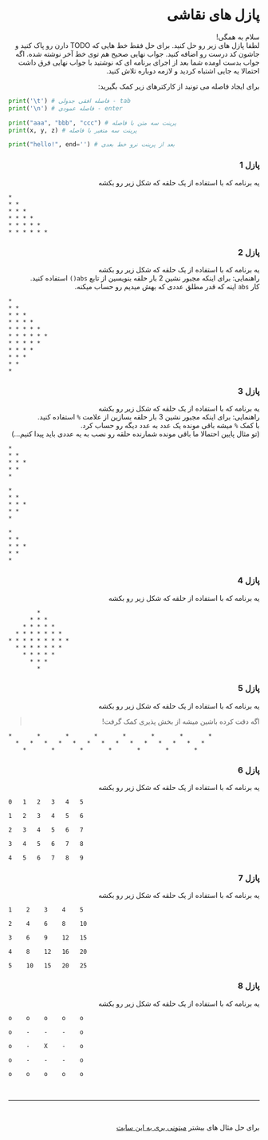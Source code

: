 <div dir="rtl">

# پازل های نقاشی

سلام به همگی!  
لطفا پازل های زیر رو حل کنید. برای حل فقط خط هایی که TODO دارن رو پاک کنید و جاشون کد درست رو اضافه کنید. جواب نهایی صحیح هم توی خط آخر نوشته شده. اگه جواب بدست اومده شما بعد از اجرای برنامه ای که نوشتید با جواب نهایی فرق داشت احتمالا یه جایی اشتباه کردید و لازمه دوباره تلاش کنید.

برای ایجاد فاصله می تونید از کارکترهای زیر کمک بگیرید:

</div>

```python
print('\t') # فاصله افقی جدولی - tab
print('\n') # فاصله عمودی - enter

print("aaa", "bbb", "ccc") # پرینت سه متن با فاصله
print(x, y, z) # پرینت سه متغیر با فاصله

print("hello!", end='') # بعد از پرینت نرو خط بعدی
```

<div dir="rtl">

### پازل 1

یه برنامه که با استفاده از یک حلقه که شکل زیر رو بکشه

</div>

```
*
* *
* * *
* * * *
* * * * *
* * * * * *
```

<div dir="rtl">

### پازل 2

یه برنامه که با استفاده از یک حلقه که شکل زیر رو بکشه  
راهنمایی: برای اینکه مجبور نشین 2 بار حلقه بنویسین از تابع `abs()` استفاده کنید.  
کار `abs` اینه که قدر مطلق عددی که بهش میدیم رو حساب میکنه.

</div>

```
*
* *
* * *
* * * *
* * * * *
* * * * * *
* * * * *
* * * *
* * *
* *
*
```

<div dir="rtl">

### پازل 3

یه برنامه که با استفاده از یک حلقه که شکل زیر رو بکشه  
راهنمایی: برای اینکه مجبور نشین 3 بار حلقه بسازین از علامت `%` استفاده کنید.  
با کمک `%` میشه باقی مونده یک عدد به عدد دیگه رو حساب کرد.  
(تو مثال پایین احتمالا ما باقی مونده شمارنده حلقه رو نصب به یه عددی باید پیدا کنیم...)

</div>

```
*
* *
* * *
* *
*

*
* *
* * *
* *
*

*
* *
* * *
* *
*
```

<div dir="rtl">

### پازل 4

یه برنامه که با استفاده از حلقه که شکل زیر رو بکشه

</div>

```
        *
      * * *
    * * * * *
  * * * * * * *
* * * * * * * * *
  * * * * * * *
    * * * * *
      * * *
        *
```

<div dir="rtl">

### پازل 5

یه برنامه که با استفاده از یک حلقه که شکل زیر رو بکشه

> اگه دقت کرده باشین میشه از بخش پذیری کمک گرفت!

</div>

```
*       *       *       *       *       *       *       *
  *   *   *   *   *   *   *   *   *   *   *   *   *   *
    *       *       *       *       *       *       *
```

<div dir="rtl">

### پازل 6

یه برنامه که با استفاده از یک حلقه که شکل زیر رو بکشه

</div>

```
0   1   2   3   4   5

1   2   3   4   5   6

2   3   4   5   6   7

3   4   5   6   7   8

4   5   6   7   8   9
```

<div dir="rtl">

### پازل 7

یه برنامه که با استفاده از یک حلقه که شکل زیر رو بکشه

</div>

```
1    2    3    4    5

2    4    6    8    10

3    6    9    12   15

4    8    12   16   20

5    10   15   20   25
```

<div dir="rtl">

### پازل 8

یه برنامه که با استفاده از یک حلقه که شکل زیر رو بکشه

</div>

```
o    o    o    o    o

o    -    -    -    o

o    -    X    -    o

o    -    -    -    o

o    o    o    o    o
```

<br/>
<hr/>
<br/>

<div dir="rtl">

برای حل مثال های بیشتر [میتونی بری به این سایت](https://www.w3schools.com/python/python_exercises.asp)

</div>
